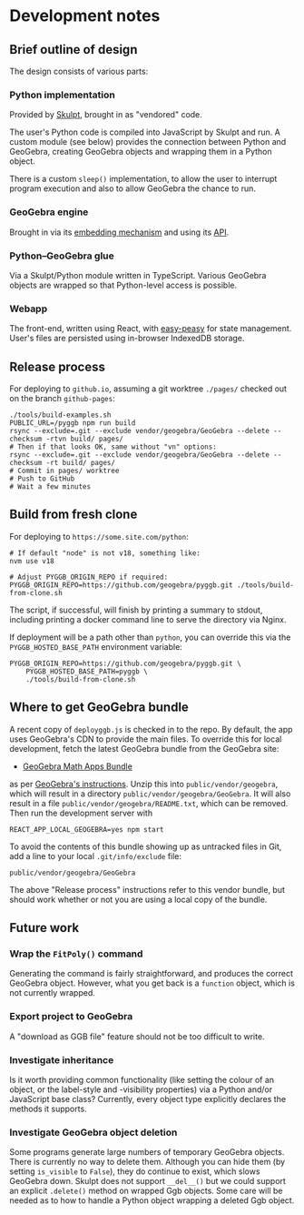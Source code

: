 # Development notes

## Brief outline of design

The design consists of various parts:

### Python implementation

Provided by [Skulpt](https://skulpt.org/), brought in as "vendored" code.

The user's Python code is compiled into JavaScript by Skulpt and run.
A custom module (see below) provides the connection between Python and
GeoGebra, creating GeoGebra objects and wrapping them in a Python
object.

There is a custom `sleep()` implementation, to allow the user to
interrupt program execution and also to allow GeoGebra the chance to
run.

### GeoGebra engine

Brought in via its [embedding
mechanism](https://wiki.geogebra.org/en/Reference:GeoGebra_Apps_Embedding)
and using its
[API](https://wiki.geogebra.org/en/Reference:GeoGebra_Apps_API).

### Python–GeoGebra glue

Via a Skulpt/Python module written in TypeScript.  Various GeoGebra
objects are wrapped so that Python-level access is possible.

### Webapp

The front-end, written using React, with
[easy-peasy](https://easy-peasy.vercel.app/) for state management.
User's files are persisted using in-browser IndexedDB storage.


## Release process

For deploying to `github.io`, assuming a git worktree `./pages/`
checked out on the branch `github-pages`:

``` shell
./tools/build-examples.sh
PUBLIC_URL=/pyggb npm run build
rsync --exclude=.git --exclude vendor/geogebra/GeoGebra --delete --checksum -rtvn build/ pages/
# Then if that looks OK, same without "vn" options:
rsync --exclude=.git --exclude vendor/geogebra/GeoGebra --delete --checksum -rt build/ pages/
# Commit in pages/ worktree
# Push to GitHub
# Wait a few minutes
```


## Build from fresh clone

For deploying to `https://some.site.com/python`:

``` shell
# If default "node" is not v18, something like:
nvm use v18

# Adjust PYGGB_ORIGIN_REPO if required:
PYGGB_ORIGIN_REPO=https://github.com/geogebra/pyggb.git ./tools/build-from-clone.sh
```

The script, if successful, will finish by printing a summary to
stdout, including printing a docker command line to serve the
directory via Nginx.

If deployment will be a path other than `python`, you can override
this via the `PYGGB_HOSTED_BASE_PATH` environment variable:

``` shell
PYGGB_ORIGIN_REPO=https://github.com/geogebra/pyggb.git \
    PYGGB_HOSTED_BASE_PATH=pyggb \
    ./tools/build-from-clone.sh
```


## Where to get GeoGebra bundle

A recent copy of `deployggb.js` is checked in to the repo. By default, the app
uses GeoGebra's CDN to provide the main files. To override this for local
development, fetch the latest GeoGebra bundle from the GeoGebra site:

- [GeoGebra Math Apps Bundle](https://download.geogebra.org/package/geogebra-math-apps-bundle)

as per [GeoGebra's
instructions](https://wiki.geogebra.org/en/Reference:GeoGebra_Apps_Embedding#Offline_and_Self-Hosted_Solution).
Unzip this into `public/vendor/geogebra`, which will result in a directory
`public/vendor/geogebra/GeoGebra`. It will also result in a file
`public/vendor/geogebra/README.txt`, which can be removed. Then run the
development server with

``` shell
REACT_APP_LOCAL_GEOGEBRA=yes npm start
```

To avoid the contents of this bundle showing up as untracked files in Git, add a
line to your local `.git/info/exclude` file:

``` shell
public/vendor/geogebra/GeoGebra
```

The above "Release process" instructions refer to this vendor bundle,
but should work whether or not you are using a local copy of the
bundle.


## Future work

### Wrap the `FitPoly()` command

Generating the command is fairly straightforward, and produces the
correct GeoGebra object.  However, what you get back is a `function`
object, which is not currently wrapped.

### Export project to GeoGebra

A "download as GGB file" feature should not be too difficult to write.

### Investigate inheritance

Is it worth providing common functionality (like setting the colour of
an object, or the label-style and -visibility properties) via a Python
and/or JavaScript base class?  Currently, every object type explicitly
declares the methods it supports.

### Investigate GeoGebra object deletion

Some programs generate large numbers of temporary GeoGebra objects.
There is currently no way to delete them.  Although you can hide them
(by setting `is_visible` to `False`), they do continue to exist, which
slows GeoGebra down.  Skulpt does not support `__del__()` but we could
support an explicit `.delete()` method on wrapped Ggb objects.  Some
care will be needed as to how to handle a Python object wrapping a
deleted Ggb object.
